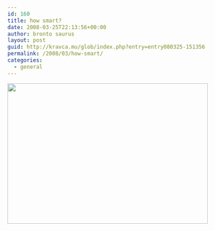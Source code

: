 ```yaml
---
id: 160
title: how smart?
date: 2008-03-25T22:13:56+00:00
author: bronto saurus
layout: post
guid: http://kravca.mu/glob/index.php?entry=entry080325-151356
permalink: /2008/03/how-smart/
categories:
  - general
---
```

<img src="/images/howSmart.jpg" width="450" height="316" border="0" alt="" />